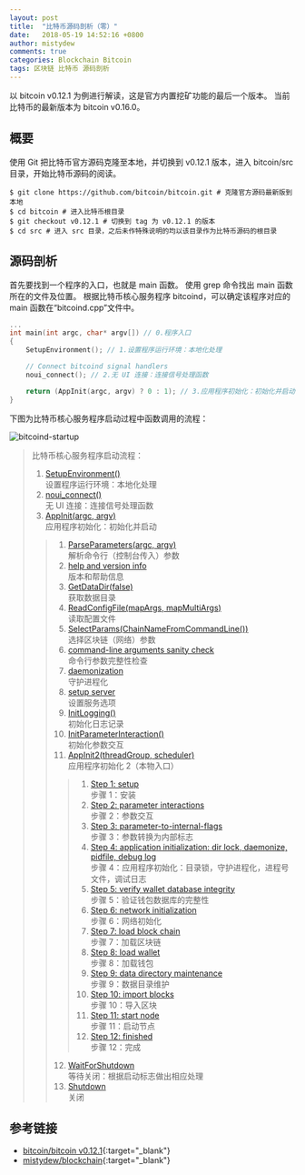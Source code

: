 ```yaml
---
layout: post
title:  "比特币源码剖析（零）"
date:   2018-05-19 14:52:16 +0800
author: mistydew
comments: true
categories: Blockchain Bitcoin
tags: 区块链 比特币 源码剖析
---
```

以 bitcoin v0.12.1 为例进行解读，这是官方内置挖矿功能的最后一个版本。
当前比特币的最新版本为 bitcoin v0.16.0。

## 概要

使用 Git 把比特币官方源码克隆至本地，并切换到 v0.12.1 版本，进入 bitcoin/src 目录，开始比特币源码的阅读。

```shell
$ git clone https://github.com/bitcoin/bitcoin.git # 克隆官方源码最新版到本地
$ cd bitcoin # 进入比特币根目录
$ git checkout v0.12.1 # 切换到 tag 为 v0.12.1 的版本
$ cd src # 进入 src 目录，之后未作特殊说明的均以该目录作为比特币源码的根目录
```

## 源码剖析

首先要找到一个程序的入口，也就是 main 函数。
使用 grep 命令找出 main 函数所在的文件及位置。
根据比特币核心服务程序 bitcoind，可以确定该程序对应的 main 函数在“bitcoind.cpp”文件中。

```cpp
...
int main(int argc, char* argv[]) // 0.程序入口
{
    SetupEnvironment(); // 1.设置程序运行环境：本地化处理

    // Connect bitcoind signal handlers
    noui_connect(); // 2.无 UI 连接：连接信号处理函数

    return (AppInit(argc, argv) ? 0 : 1); // 3.应用程序初始化：初始化并启动
}
```

下图为比特币核心服务程序启动过程中函数调用的流程：

![bitcoind-startup](https://raw.githubusercontent.com/mistydew/blockchain/master/images/bitcoind-startup-v0.12.1.png)

> 比特币核心服务程序启动流程：
> 1. [SetupEnvironment()](/blog/2018/05/bitcoin-source-anatomy-01.html#SetupEnvironment-ref)<br>
>    设置程序运行环境：本地化处理
> 2. [noui_connect()](/blog/2018/05/bitcoin-source-anatomy-01.html#noui_connect-ref)<br>
>    无 UI 连接：连接信号处理函数
> 3. [AppInit(argc, argv)](/blog/2018/06/bitcoin-source-anatomy-02.html#AppInit-ref)<br>
>    应用程序初始化：初始化并启动
> > 1. [ParseParameters(argc, argv)](/blog/2018/06/bitcoin-source-anatomy-02.html#ParseParameters-ref)<br>
> >    解析命令行（控制台传入）参数
> > 2. [help and version info](/blog/2018/06/bitcoin-source-anatomy-02.html#HelpVersionInfo-ref)<br>
> >    版本和帮助信息
> > 3. [GetDataDir(false)](/blog/2018/06/bitcoin-source-anatomy-03.html#GetDataDir-ref)<br>
> >    获取数据目录
> > 4. [ReadConfigFile(mapArgs, mapMultiArgs)](/blog/2018/06/bitcoin-source-anatomy-03.html#ReadConfigFile-ref)<br>
> >    读取配置文件
> > 5. [SelectParams(ChainNameFromCommandLine())](/blog/2018/06/bitcoin-source-anatomy-03.html#SelectParams-ref)<br>
> >    选择区块链（网络）参数
> > 6. [command-line arguments sanity check](/blog/2018/06/bitcoin-source-anatomy-03.html#Command-line-ref)<br>
> >    命令行参数完整性检查
> > 7. [daemonization](/blog/2018/06/bitcoin-source-anatomy-03.html#Daemon-ref)<br>
> >    守护进程化
> > 8. [setup server](/blog/2018/06/bitcoin-source-anatomy-03.html#Server-ref)<br>
> >    设置服务选项
> > 9. [InitLogging()](/blog/2018/06/bitcoin-source-anatomy-04.html#InitLogging-ref)<br>
> >    初始化日志记录
> > 10. [InitParameterInteraction()](/blog/2018/06/bitcoin-source-anatomy-04.html#InitParameterInteraction-ref)<br>
> >     初始化参数交互
> > 11. [AppInit2(threadGroup, scheduler)](/blog/2018/06/bitcoin-source-anatomy-04.html#AppInit2-ref)<br>
> >     应用程序初始化 2（本物入口）
> > > 1. [Step 1: setup](/blog/2018/06/bitcoin-source-anatomy-04.html#Step01-ref)<br>
> > >    步骤 1：安装
> > > 2. [Step 2: parameter interactions](/blog/2018/06/bitcoin-source-anatomy-04.html#Step02-ref)<br>
> > >    步骤 2：参数交互
> > > 3. [Step 3: parameter-to-internal-flags](/blog/2018/06/bitcoin-source-anatomy-05.html#Step03-ref)<br>
> > >    步骤 3：参数转换为内部标志
> > > 4. [Step 4: application initialization: dir lock, daemonize, pidfile, debug log](/blog/2018/06/bitcoin-source-anatomy-05.html#Step04-ref)<br>
> > >    步骤 4：应用程序初始化：目录锁，守护进程化，进程号文件，调试日志
> > > 5. [Step 5: verify wallet database integrity](/blog/2018/08/bitcoin-source-anatomy-11.html#Step05-ref)<br>
> > >    步骤 5：验证钱包数据库的完整性
> > > 6. [Step 6: network initialization](/blog/2018/08/bitcoin-source-anatomy-12.html#Step06-ref)<br>
> > >    步骤 6：网络初始化
> > > 7. [Step 7: load block chain](/blog/2018/08/bitcoin-source-anatomy-13.html#Step07-ref)<br>
> > >    步骤 7：加载区块链
> > > 8. [Step 8: load wallet](/blog/2018/08/bitcoin-source-anatomy-14.html#Step08-ref)<br>
> > >    步骤 8：加载钱包
> > > 9. [Step 9: data directory maintenance](/blog/2018/09/bitcoin-source-anatomy-15.html#Step09-ref)<br>
> > >    步骤 9：数据目录维护
> > > 10. [Step 10: import blocks](/blog/2018/09/bitcoin-source-anatomy-15.html#Step10-ref)<br>
> > >     步骤 10：导入区块
> > > 11. [Step 11: start node](/blog/2018/09/bitcoin-source-anatomy-16.html#Step11-ref)<br>
> > >     步骤 11：启动节点
> > > 12. [Step 12: finished]()<br>
> > >     步骤 12：完成
> > 12. [WaitForShutdown]()<br>
> >     等待关闭：根据启动标志做出相应处理
> > 13. [Shutdown]()<br>
> >     关闭

## 参考链接

* [bitcoin/bitcoin v0.12.1](https://github.com/bitcoin/bitcoin/tree/v0.12.1){:target="_blank"}
* [mistydew/blockchain](https://github.com/mistydew/blockchain){:target="_blank"}
